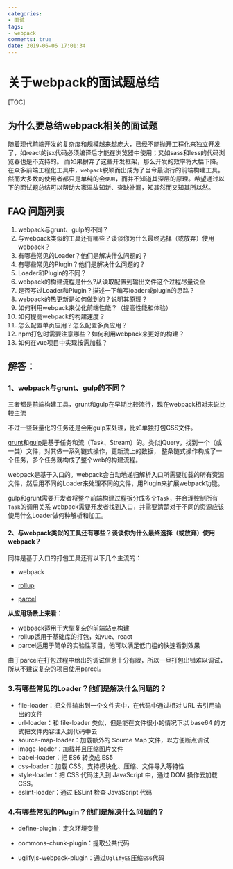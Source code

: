 ```yaml
---
categories:
- 面试
tags:
- webpack
comments: true
date: 2019-06-06 17:01:34
---
```

# 关于webpack的面试题总结

[TOC]

## 为什么要总结webpack相关的面试题

随着现代前端开发的复杂度和规模越来越庞大，已经不能抛开工程化来独立开发了，如react的jsx代码必须编译后才能在浏览器中使用；又如sass和less的代码浏览器也是不支持的。 而如果摒弃了这些开发框架，那么开发的效率将大幅下降。在众多前端工程化工具中，`webpack`脱颖而出成为了当今最流行的前端构建工具。 然而大多数的使用者都只是单纯的会`使用`，而并不知道其深层的原理。希望通过以下的面试题总结可以帮助大家温故知新、查缺补漏，知其然而又知其所以然。



## FAQ 问题列表

1. webpack与grunt、gulp的不同？
2. 与webpack类似的工具还有哪些？谈谈你为什么最终选择（或放弃）使用webpack？
3. 有哪些常见的Loader？他们是解决什么问题的？
4. 有哪些常见的Plugin？他们是解决什么问题的？
5. Loader和Plugin的不同？
6. webpack的构建流程是什么?从读取配置到输出文件这个过程尽量说全
7. 是否写过Loader和Plugin？描述一下编写loader或plugin的思路？
8. webpack的热更新是如何做到的？说明其原理？
9. 如何利用webpack来优化前端性能？（提高性能和体验）
10. 如何提高webpack的构建速度？
11. 怎么配置单页应用？怎么配置多页应用？
12. npm打包时需要注意哪些？如何利用webpack来更好的构建？
13. 如何在vue项目中实现按需加载？

## 解答：

### 1、webpack与grunt、gulp的不同？

三者都是前端构建工具，grunt和gulp在早期比较流行，现在webpack相对来说比较主流

不过一些轻量化的任务还是会用gulp来处理，比如单独打包CSS文件。



[grunt](https://link.zhihu.com/?target=https%3A//www.gruntjs.net/)和[gulp](https://link.zhihu.com/?target=https%3A//www.gulpjs.com.cn/)是基于任务和流（Task、Stream）的。类似jQuery，找到一个（或一类）文件，对其做一系列链式操作，更新流上的数据， 整条链式操作构成了一个任务，多个任务就构成了整个web的构建流程。



webpack是基于入口的。webpack会自动地递归解析入口所需要加载的所有资源文件，然后用不同的Loader来处理不同的文件，用Plugin来扩展webpack功能。



gulp和grunt需要开发者将整个前端构建过程拆分成多个`Task`，并合理控制所有`Task`的调用关系
webpack需要开发者找到入口，并需要清楚对于不同的资源应该使用什么Loader做何种解析和加工。

#### 2、与webpack类似的工具还有哪些？谈谈你为什么最终选择（或放弃）使用webpack？

同样是基于入口的打包工具还有以下几个主流的：

- webpack
- [rollup](https://link.zhihu.com/?target=https%3A//rollupjs.org/)

- [parcel](https://link.zhihu.com/?target=https%3A//parceljs.org/)

**从应用场景上来看：**

- webpack适用于大型复杂的前端站点构建
- rollup适用于基础库的打包，如vue、react
- parcel适用于简单的实验性项目，他可以满足低门槛的快速看到效果

由于parcel在打包过程中给出的调试信息十分有限，所以一旦打包出错难以调试，所以不建议复杂的项目使用parcel。

### 3.有哪些常见的Loader？他们是解决什么问题的？

- file-loader：把文件输出到一个文件夹中，在代码中通过相对 URL 去引用输出的文件
- url-loader：和 file-loader 类似，但是能在文件很小的情况下以 base64 的方式把文件内容注入到代码中去
- source-map-loader：加载额外的 Source Map 文件，以方便断点调试
- image-loader：加载并且压缩图片文件
- babel-loader：把 ES6 转换成 ES5
- css-loader：加载 CSS，支持模块化、压缩、文件导入等特性
- style-loader：把 CSS 代码注入到 JavaScript 中，通过 DOM 操作去加载 CSS。
- eslint-loader：通过 ESLint 检查 JavaScript 代码



### 4.有哪些常见的Plugin？他们是解决什么问题的？

* define-plugin：定义环境变量

* commons-chunk-plugin：提取公共代码

* uglifyjs-webpack-plugin：通过`UglifyES`压缩`ES6`代码
